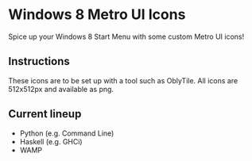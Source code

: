 # Windows 8 Metro UI Icons

Spice up your Windows 8 Start Menu with some custom Metro UI icons!

## Instructions

These icons are to be set up with a tool such as OblyTile. All icons are 512x512px and available as png.

## Current lineup

* Python (e.g. Command Line)
* Haskell (e.g. GHCi)
* WAMP
